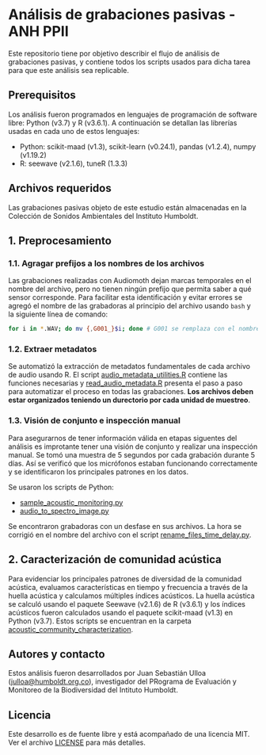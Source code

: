 # Análisis de grabaciones pasivas - ANH PPII

Este repositorio tiene por objetivo describir el flujo de análisis de grabaciones pasivas, y
contiene todos los scripts usados para dicha tarea para que este análisis sea replicable.

## Prerequisitos
Los análisis fueron programados en lenguajes de programación de software libre: Python (v3.7) y R (v3.6.1).
A continuación se detallan las librerías usadas en cada uno de estos lenguajes:

- Python: scikit-maad (v1.3), scikit-learn (v0.24.1), pandas (v1.2.4), numpy (v1.19.2)
- R: seewave (v2.1.6), tuneR (1.3.3)

## Archivos requeridos
Las grabaciones pasivas objeto de este estudio están almacenadas en la Colección de Sonidos Ambientales del Instituto Humboldt.

## 1. Preprocesamiento

### 1.1. Agragar prefijos a los nombres de los archivos
Las grabaciones realizadas con Audiomoth dejan marcas temporales en el nombre del archivo,
pero no tienen ningún prefijo que permita saber a qué sensor corresponde. Para facilitar esta identificación y evitar errores se agregó el nombre de las grabadoras al principio del archivo usando `bash` 
y la siguiente línea de comando:

```bash
for i in *.WAV; do mv {,G001_}$i; done # G001 se remplaza con el nombre correspondiente
```

### 1.2. Extraer metadatos
Se automatizó la extracción de metadatos fundamentales de cada archivo de audio usando R.
El script [audio_metadata_utilities.R](aguas_altas/preprocessing/audio_metadata_utilities.R) contiene las funciones
necesarias y [read_audio_metadata.R](aguas_altas/preprocessing/read_audio_metadata.R) presenta el paso a paso para
automatizar el proceso en todas las grabaciones. **Los archivos deben estar organizados 
teniendo un durectorio por cada unidad de muestreo**.

### 1.3. Visión de conjunto e inspección manual
Para asegurarnos de tener información válida en etapas siguentes del análisis es improtante
tener una visión de conjunto y realizar una inspección manual. Se tomó una muestra de 
5 segundos por cada grabación durante 5 días. Así se verificó que los micrófonos estaban
funcionando correctamente y se identificaron los principales patrones en los datos.

Se usaron los scripts de Python:
- [sample_acoustic_monitoring.py](aguas_altas/preprocessing/sample_acoustic_monitoring.py)
- [audio_to_spectro_image.py](aguas_altas/preprocessing/audio_to_spectro_image.py)

Se encontraron grabadoras con un desfase en sus archivos. La hora se corrigió en el 
nombre del archivo con el script [rename_files_time_delay.py](aguas_altas/preprocessing/rename_files_time_delay.py).

## 2. Caracterización de comunidad acústica
Para evidenciar los principales patrones de diversidad de la comunidad acústica, evaluamos características en tiempo y frecuencia a través de la huella acústica y calculamos múltiples índices acústicos. La huella acústica se calculó usando el paquete Seewave (v2.1.6) de R (v3.6.1) y los índices acústicos fueron calculados usando el paquete scikit-maad (v1.3) en Python (v3.7). Estos scripts se encuentran en la carpeta [acoustic_community_characterization](aguas_altas/acoustic_community_characterization).

## Autores y contacto
Estos análisis fueron desarrollados por Juan Sebastián Ulloa (julloa@humboldt.org.co), investigador del PRograma de Evaluación y Monitoreo de la Biodiversidad del Intituto Humboldt.

## Licencia
Este desarrollo es de fuente libre y está acompañado de una licencia MIT. Ver el archivo [LICENSE](LICENSE) para más detalles.
